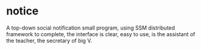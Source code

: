 # notice
A top-down social notification small program, using SSM distributed framework to complete, the interface is clear, easy to use, is the assistant of the teacher, the secretary of big V.
